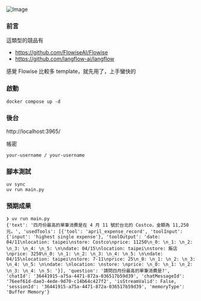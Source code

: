 ![Image](https://github.com/user-attachments/assets/c7776a56-7ff7-4408-a817-a4e52d50a3fa)

### 前言

這類型的競品有

- https://github.com/FlowiseAI/Flowise
- https://github.com/langflow-ai/langflow

感覺 Flowise 比較多 template，就先用了，上手蠻快的

### 啟動
```shell
docker compose up -d
```

### 後台
http://localhost:3965/

帳密
```shell
your-username / your-username
```

### 腳本測試

```shell
uv sync
uv run main.py
```

### 預期成果
```
❯ uv run main.py
{'text': '四月份最高的單筆消費是在 4 月 11 號於台北的 Costco，金額為 11,250 元。', 'usedTools': [{'tool': 'april_expense_record', 'toolInput': {'input': 'highest single expense'}, 'toolOutput': 'date: 04/11\nlocation: taipei\nstore: Costco\nprice: 11250\n_0: \n_1: \n_2: \n_3: \n_4: \n_5: \n\ndate: 04/15\nlocation: taipei\nstore: 飯店\nprice: 3250\n_0: \n_1: \n_2: \n_3: \n_4: \n_5: \n\ndate: 04/15\nlocation: taipei\nstore: 7-11\nprice: 25\n_0: \n_1: \n_2: \n_3: \n_4: \n_5: \n\ndate: \nlocation: \nstore: \nprice: \n_0: \n_1: \n_2: \n_3: \n_4: \n_5: '}], 'question': '請問四月份最高的單筆消費是?', 'chatId': '36441915-a75a-4471-872a-036517b59d39', 'chatMessageId': '76eef61d-dae3-4ede-9d70-c14b64c427f2', 'isStreamValid': False, 'sessionId': '36441915-a75a-4471-872a-036517b59d39', 'memoryType': 'Buffer Memory'}
```
